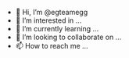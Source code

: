 - 👋 Hi, I’m @egteamegg
- 👀 I’m interested in ...
- 🌱 I’m currently learning ...
- 💞️ I’m looking to collaborate on ...
- 📫 How to reach me ...

<!---
egteamegg/egteamegg is a ✨ special ✨ repository because its `README.md` (this file) appears on your GitHub profile.
You can click the Preview link to take a look at your changes.
--->
